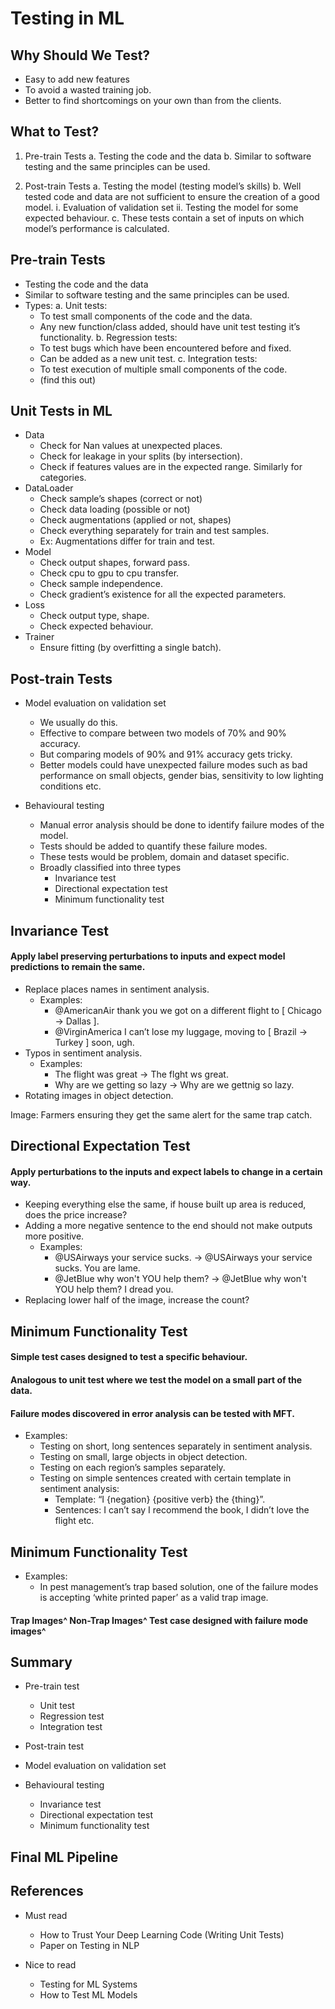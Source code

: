 # Testing in ML

## Why Should We Test?

- Easy to add new features
- To avoid a wasted training job.
- Better to find shortcomings on your own than from the clients.


## What to Test?

1. Pre-train Tests
    a. Testing the code and the data
    b. Similar to software testing and the same principles can be used.

2. Post-train Tests
    a. Testing the model (testing model’s skills)
    b. Well tested code and data are not sufficient to ensure the creation of a good model.
        i. Evaluation of validation set
        ii. Testing the model for some expected behaviour.
    c. These tests contain a set of inputs on which model’s performance is calculated.

## Pre-train Tests

- Testing the code and the data
- Similar to software testing and the same principles can be used.
- Types:
a. Unit tests:
    - To test small components of the code and the data.
    - Any new function/class added, should have unit test testing it’s functionality.
b. Regression tests:
    - To test bugs which have been encountered before and fixed.
    - Can be added as a new unit test.
c. Integration tests:
    - To test execution of multiple small components of the code.
    - (find this out)

## Unit Tests in ML
- Data
    - Check for Nan values at unexpected places.
    - Check for leakage in your splits (by intersection).
    - Check if features values are in the expected range. Similarly for categories.
- DataLoader
    - Check sample’s shapes (correct or not)
    - Check data loading (possible or not)
    - Check augmentations (applied or not, shapes)
    - Check everything separately for train and test samples.
    - Ex: Augmentations differ for train and test.
- Model
    - Check output shapes, forward pass.
    - Check cpu to gpu to cpu transfer.
    - Check sample independence.
    - Check gradient’s existence for all the expected parameters.
- Loss
    - Check output type, shape.
    - Check expected behaviour.
- Trainer
    - Ensure fitting (by overfitting a single batch).

## Post-train Tests

- Model evaluation on validation set

    - We usually do this.
    - Effective to compare between two models of 70% and 90% accuracy.
    - But comparing models of 90% and 91% accuracy gets tricky.
    - Better models could have unexpected failure modes such as bad performance on small objects, gender bias, sensitivity to low lighting conditions etc.

- Behavioural testing
    - Manual error analysis should be done to identify failure modes of the model.
    - Tests should be added to quantify these failure modes.
    - These tests would be problem, domain and dataset specific.
    - Broadly classified into three types
        - Invariance test
        - Directional expectation test
        - Minimum functionality test

## Invariance Test

#### Apply label preserving perturbations to inputs and expect model predictions to remain the same.

- Replace places names in sentiment analysis.
    - Examples:
        - @AmericanAir thank you we got on a different flight to [ Chicago → Dallas ].
        - @VirginAmerica I can’t lose my luggage, moving to [ Brazil → Turkey ] soon, ugh.
- Typos in sentiment analysis.
    - Examples:
        - The flight was great → The flght ws great.
        - Why are we getting so lazy → Why are we gettnig so lazy.
- Rotating images in object detection.

Image: Farmers ensuring they get the same alert for the same trap catch.

## Directional Expectation Test

#### Apply perturbations to the inputs and expect labels to change in a certain way.


- Keeping everything else the same, if house built up area is reduced, does the price increase?
- Adding a more negative sentence to the end should not make outputs more positive.
    - Examples:
        - @USAirways your service sucks. → @USAirways your service sucks. You are lame.
        - @JetBlue why won't YOU help them? → @JetBlue why won't YOU help them? I dread you.
- Replacing lower half of the image, increase the count?

## Minimum Functionality Test

#### Simple test cases designed to test a specific behaviour.

#### Analogous to unit test where we test the model on a small part of the data.

#### Failure modes discovered in error analysis can be tested with MFT.


-  Examples:
    - Testing on short, long sentences separately in sentiment analysis.
    - Testing on small, large objects in object detection.
    - Testing on each region’s samples separately.
    - Testing on simple sentences created with certain template in sentiment analysis:
        - Template: “I {negation} {positive verb} the {thing}”.
        - Sentences: I can’t say I recommend the book, I didn’t love the flight etc.


## Minimum Functionality Test

-  Examples:
    - In pest management’s trap based solution, one of the failure modes is accepting ‘white printed paper’ as a valid trap image.

#### Trap Images^ Non-Trap Images^ Test case designed with failure mode images^


## Summary

- Pre-train test
    - Unit test
    - Regression test
    - Integration test

- Post-train test
- Model evaluation on validation set
- Behavioural testing
    - Invariance test
    - Directional expectation test
    - Minimum functionality test

## Final ML Pipeline


## References

- Must read
    - How to Trust Your Deep Learning Code (Writing Unit Tests)
    - Paper on Testing in NLP

- Nice to read
    - Testing for ML Systems
    - How to Test ML Models

